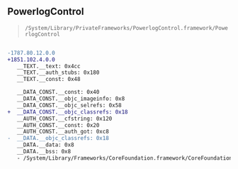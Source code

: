 ## PowerlogControl

> `/System/Library/PrivateFrameworks/PowerlogControl.framework/PowerlogControl`

```diff

-1787.80.12.0.0
+1851.102.4.0.0
   __TEXT.__text: 0x4cc
   __TEXT.__auth_stubs: 0x180
   __TEXT.__const: 0x48

   __DATA_CONST.__const: 0x40
   __DATA_CONST.__objc_imageinfo: 0x8
   __DATA_CONST.__objc_selrefs: 0x58
+  __DATA_CONST.__objc_classrefs: 0x18
   __AUTH_CONST.__cfstring: 0x120
   __AUTH_CONST.__const: 0x20
   __AUTH_CONST.__auth_got: 0xc8
-  __DATA.__objc_classrefs: 0x18
   __DATA.__data: 0x8
   __DATA.__bss: 0x8
   - /System/Library/Frameworks/CoreFoundation.framework/CoreFoundation

```
